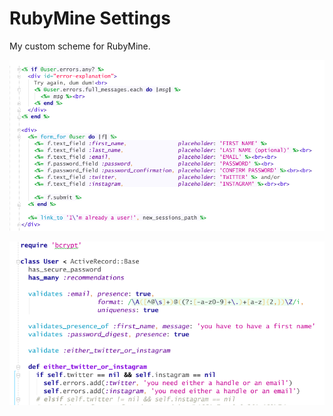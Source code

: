 # RubyMine Settings

My custom scheme for RubyMine.

![image](https://github.com/brookekfox/rubymine-settings/blob/master/screenshots/html.png)

![image](https://github.com/brookekfox/rubymine-settings/blob/master/screenshots/ruby.png)
